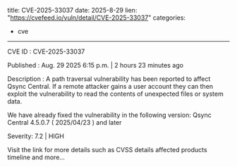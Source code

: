  
title: CVE-2025-33037
date: 2025-8-29
lien: "https://cvefeed.io/vuln/detail/CVE-2025-33037"
categories:
  - cve
---

CVE ID : CVE-2025-33037

Published :  Aug. 29
2025
6:15 p.m. | 2 hours
23 minutes ago

Description : A path traversal vulnerability has been reported to affect Qsync Central. If a remote attacker gains a user account
they can then exploit the vulnerability to read the contents of unexpected files or system data.

We have already fixed the vulnerability in the following version:
Qsync Central 4.5.0.7 ( 2025/04/23 ) and later

Severity: 7.2 | HIGH

Visit the link for more details
such as CVSS details
affected products
timeline
and more...
